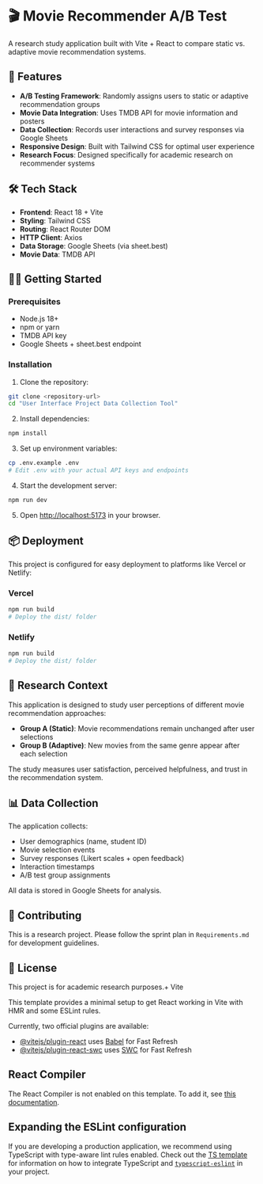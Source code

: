 # 🎬 Movie Recommender A/B Test

A research study application built with Vite + React to compare static vs. adaptive movie recommendation systems.

## 🚀 Features

- **A/B Testing Framework**: Randomly assigns users to static or adaptive recommendation groups
- **Movie Data Integration**: Uses TMDB API for movie information and posters
- **Data Collection**: Records user interactions and survey responses via Google Sheets
- **Responsive Design**: Built with Tailwind CSS for optimal user experience
- **Research Focus**: Designed specifically for academic research on recommender systems

## 🛠️ Tech Stack

- **Frontend**: React 18 + Vite
- **Styling**: Tailwind CSS
- **Routing**: React Router DOM
- **HTTP Client**: Axios
- **Data Storage**: Google Sheets (via sheet.best)
- **Movie Data**: TMDB API

## 🏃‍♂️ Getting Started

### Prerequisites

- Node.js 18+ 
- npm or yarn
- TMDB API key
- Google Sheets + sheet.best endpoint

### Installation

1. Clone the repository:
```bash
git clone <repository-url>
cd "User Interface Project Data Collection Tool"
```

2. Install dependencies:
```bash
npm install
```

3. Set up environment variables:
```bash
cp .env.example .env
# Edit .env with your actual API keys and endpoints
```

4. Start the development server:
```bash
npm run dev
```

5. Open [http://localhost:5173](http://localhost:5173) in your browser.

## 📦 Deployment

This project is configured for easy deployment to platforms like Vercel or Netlify:

### Vercel
```bash
npm run build
# Deploy the dist/ folder
```

### Netlify
```bash
npm run build
# Deploy the dist/ folder
```

## 🔬 Research Context

This application is designed to study user perceptions of different movie recommendation approaches:

- **Group A (Static)**: Movie recommendations remain unchanged after user selections
- **Group B (Adaptive)**: New movies from the same genre appear after each selection

The study measures user satisfaction, perceived helpfulness, and trust in the recommendation system.

## 📊 Data Collection

The application collects:
- User demographics (name, student ID)
- Movie selection events
- Survey responses (Likert scales + open feedback)
- Interaction timestamps
- A/B test group assignments

All data is stored in Google Sheets for analysis.

## 🤝 Contributing

This is a research project. Please follow the sprint plan in `Requirements.md` for development guidelines.

## 📄 License

This project is for academic research purposes.+ Vite

This template provides a minimal setup to get React working in Vite with HMR and some ESLint rules.

Currently, two official plugins are available:

- [@vitejs/plugin-react](https://github.com/vitejs/vite-plugin-react/blob/main/packages/plugin-react) uses [Babel](https://babeljs.io/) for Fast Refresh
- [@vitejs/plugin-react-swc](https://github.com/vitejs/vite-plugin-react/blob/main/packages/plugin-react-swc) uses [SWC](https://swc.rs/) for Fast Refresh

## React Compiler

The React Compiler is not enabled on this template. To add it, see [this documentation](https://react.dev/learn/react-compiler/installation).

## Expanding the ESLint configuration

If you are developing a production application, we recommend using TypeScript with type-aware lint rules enabled. Check out the [TS template](https://github.com/vitejs/vite/tree/main/packages/create-vite/template-react-ts) for information on how to integrate TypeScript and [`typescript-eslint`](https://typescript-eslint.io) in your project.
